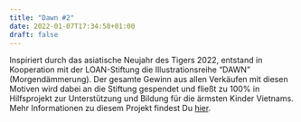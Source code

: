 ```yaml
---
title: "Dawn #2"
date: 2022-01-07T17:34:58+01:00
draft: false
---
```


Inspiriert durch das asiatische Neujahr des Tigers 2022, entstand in Kooperation mit der LOAN-Stiftung die Illustrationsreihe “DAWN” (Morgendämmerung). Der gesamte Gewinn aus allen Verkäufen mit diesen Motiven wird dabei an die Stiftung gespendet und fließt zu 100% in Hilfsprojekt zur Unterstützung und Bildung für die ärmsten Kinder Vietnams.
Mehr Informationen zu diesem Projekt findest Du [hier](https://seraphine-arts.com/charity/).